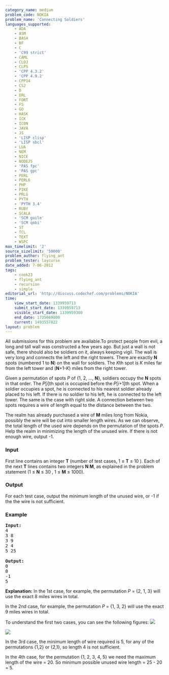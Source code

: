 ```yaml
---
category_name: medium
problem_code: NOKIA
problem_name: 'Connecting Soldiers'
languages_supported:
    - ADA
    - ASM
    - BASH
    - BF
    - C
    - 'C99 strict'
    - CAML
    - CLOJ
    - CLPS
    - 'CPP 4.3.2'
    - 'CPP 4.9.2'
    - CPP14
    - CS2
    - D
    - ERL
    - FORT
    - FS
    - GO
    - HASK
    - ICK
    - ICON
    - JAVA
    - JS
    - 'LISP clisp'
    - 'LISP sbcl'
    - LUA
    - NEM
    - NICE
    - NODEJS
    - 'PAS fpc'
    - 'PAS gpc'
    - PERL
    - PERL6
    - PHP
    - PIKE
    - PRLG
    - PYTH
    - 'PYTH 3.4'
    - RUBY
    - SCALA
    - 'SCM guile'
    - 'SCM qobi'
    - ST
    - TCL
    - TEXT
    - WSPC
max_timelimit: '2'
source_sizelimit: '50000'
problem_author: flying_ant
problem_tester: laycurse
date_added: 7-06-2012
tags:
    - cook23
    - flying_ant
    - recursion
    - simple
editorial_url: 'http://discuss.codechef.com/problems/NOKIA'
time:
    view_start_date: 1339959713
    submit_start_date: 1339959713
    visible_start_date: 1339959300
    end_date: 1735669800
    current: 1493557822
layout: problem
---
```

All submissions for this problem are available.To protect people from evil, a long and tall wall was constructed a few years ago. But just a wall is not safe, there should also be soldiers on it, always keeping vigil. The wall is very long and connects the left and the right towers. There are exactly **N** spots (numbered 1 to **N**) on the wall for soldiers. The *K*th spot is *K* miles far from the left tower and (**N**+1-*K*) miles from the right tower.

Given a permutation of spots *P* of {1, 2, ..., **N**}, soldiers occupy the **N** spots in that order. The *P*\[*i*\]th spot is occupied before the *P*\[*i*+1\]th spot. When a soldier occupies a spot, he is connected to his nearest soldier already placed to his left. If there is no soldier to his left, he is connected to the left tower. The same is the case with right side. A connection between two spots requires a wire of length equal to the distance between the two.

The realm has already purchased a wire of **M** miles long from Nokia, possibly the wire will be cut into smaller length wires. As we can observe, the total length of the used wire depends on the permutation of the spots *P*. Help the realm in minimizing the length of the unused wire. If there is not enough wire, output -1.

### Input

First line contains an integer **T** (number of test cases, 1 ≤ **T** ≤ 10 ). Each of the next **T** lines contains two integers **N M**, as explained in the problem statement (1 ≤ **N** ≤ 30 , 1 ≤ **M** ≤ 1000).

### Output

For each test case, output the minimum length of the unused wire, or -1 if the the wire is not sufficient.

### Example

<pre>
<b>Input:</b>
4
3 8
3 9
2 4
5 25

<b>Output:</b>
0
0
-1
5
</pre>


**Explanation:**
In the 1st case, for example, the permutation *P* = {2, 1, 3} will use the exact 8 miles wires in total.

In the 2nd case, for example, the permutation *P* = {1, 3, 2} will use the exact 9 miles wires in total.

To understand the first two cases, you can see the following figures:
![](http://www.codechef.com/download/NOKIA1.png)


![](http://www.codechef.com/download/NOKIA2.png)


In the 3rd case, the minimum length of wire required is 5, for any of the permutations {1,2} or {2,1}, so length 4 is not sufficient.

In the 4th case, for the permutation {1, 2, 3, 4, 5} we need the maximum length of the wire = 20. So minimum possible unused wire length = 25 - 20 = 5.
